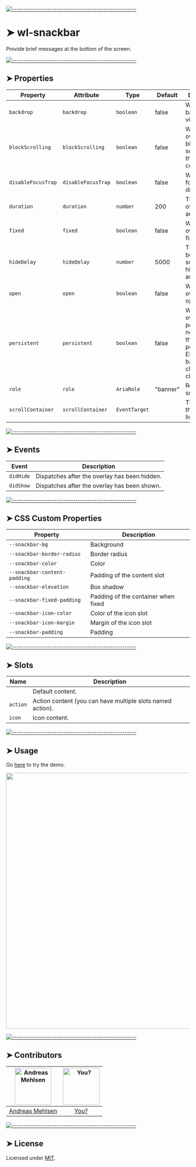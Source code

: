 
[![-----------------------------------------------------](https://raw.githubusercontent.com/andreasbm/readme/master/assets/lines/colored.png)](#wl-snackbar)

# ➤ wl-snackbar

Provide brief messages at the bottom of the screen.


[![-----------------------------------------------------](https://raw.githubusercontent.com/andreasbm/readme/master/assets/lines/colored.png)](#properties)

## ➤ Properties

| Property           | Attribute          | Type          | Default  | Description                                      |
|--------------------|--------------------|---------------|----------|--------------------------------------------------|
| `backdrop`         | `backdrop`         | `boolean`     | false    | Whether the backdrop is visible or not.          |
| `blockScrolling`   | `blockScrolling`   | `boolean`     | false    | Whether the overlay blocks the scrolling on the scroll container. |
| `disableFocusTrap` | `disableFocusTrap` | `boolean`     | false    | Whether the focus trap be disabled.              |
| `duration`         | `duration`         | `number`      | 200      | The duration of the animations.                  |
| `fixed`            | `fixed`            | `boolean`     | false    | Whether the overlay is fixed or not.             |
| `hideDelay`        | `hideDelay`        | `number`      | 5000     | Time in ms before the snackbar is hidden automatically. |
| `open`             | `open`             | `boolean`     | false    | Whether the overlay is open or not.              |
| `persistent`       | `persistent`       | `boolean`     | false    | Whether the overlay is persistent or not. When the overlay is persistent, ESCAPE and backdrop clicks won't close it. |
| `role`             | `role`             | `AriaRole`    | "banner" | Role of the snackbar.                            |
| `scrollContainer`  | `scrollContainer`  | `EventTarget` |          | The container the overlay lives in.              |


[![-----------------------------------------------------](https://raw.githubusercontent.com/andreasbm/readme/master/assets/lines/colored.png)](#events)

## ➤ Events

| Event     | Description                                   |
|-----------|-----------------------------------------------|
| `didHide` | Dispatches after the overlay has been hidden. |
| `didShow` | Dispatches after the overlay has been shown.  |


[![-----------------------------------------------------](https://raw.githubusercontent.com/andreasbm/readme/master/assets/lines/colored.png)](#css-custom-properties)

## ➤ CSS Custom Properties

| Property                     | Description                         |
|------------------------------|-------------------------------------|
| `--snackbar-bg`              | Background                          |
| `--snackbar-border-radius`   | Border radius                       |
| `--snackbar-color`           | Color                               |
| `--snackbar-content-padding` | Padding of the content slot         |
| `--snackbar-elevation`       | Box shadow                          |
| `--snackbar-fixed-padding`   | Padding of the container when fixed |
| `--snackbar-icon-color`      | Color of the icon slot              |
| `--snackbar-icon-margin`     | Margin of the icon slot             |
| `--snackbar-padding`         | Padding                             |


[![-----------------------------------------------------](https://raw.githubusercontent.com/andreasbm/readme/master/assets/lines/colored.png)](#slots)

## ➤ Slots

| Name     | Description                                      |
|----------|--------------------------------------------------|
|          | Default content.                                 |
| `action` | Action content (you can have multiple slots named action). |
| `icon`   | Icon content.                                    |



[![-----------------------------------------------------](https://raw.githubusercontent.com/andreasbm/readme/master/assets/lines/colored.png)](#usage)

## ➤ Usage

Go [here](https://weightless.dev/elements/snackbar) to try the demo.

<a href="https://weightless.dev/elements/snackbar" align="center">
  <img src="https://raw.githubusercontent.com/andreasbm/elements/master/screenshots/wl-snackbar.png" width="700" />
</a>


[![-----------------------------------------------------](https://raw.githubusercontent.com/andreasbm/readme/master/assets/lines/colored.png)](#contributors)

## ➤ Contributors
	

| [<img alt="Andreas Mehlsen" src="https://avatars1.githubusercontent.com/u/6267397?s=460&v=4" width="100">](https://twitter.com/andreasmehlsen) | [<img alt="You?" src="https://joeschmoe.io/api/v1/random" width="100">](https://github.com/andreasbm/weightless/blob/master/CONTRIBUTING.md) |
|:--------------------------------------------------:|:--------------------------------------------------:|
| [Andreas Mehlsen](https://twitter.com/andreasmehlsen) | [You?](https://github.com/andreasbm/weightless/blob/master/CONTRIBUTING.md) |


[![-----------------------------------------------------](https://raw.githubusercontent.com/andreasbm/readme/master/assets/lines/colored.png)](#license)

## ➤ License
	
Licensed under [MIT](https://opensource.org/licenses/MIT).